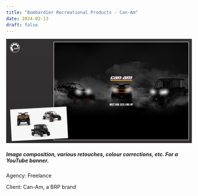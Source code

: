 ```yaml
---
title: "Bombardier Recreational Products - Can-Am"
date: 2024-02-13
draft: false
---
```


![image1](advertising_image_editing-BRP.jpg)

##### Image composition, various retouches, colour corrections, etc. For a YouTube banner.

Agency: Freelance

Client: Can-Am, a BRP brand